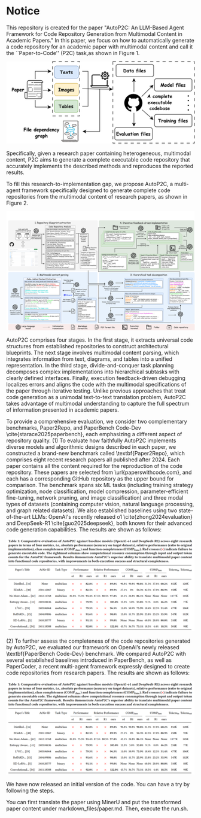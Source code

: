 # Notice
This repository is created for the paper "AutoP2C: An LLM-Based Agent Framework for Code Repository Generation from Multimodal Content in Academic Papers." In this paper, we focus on how to automatically generate a code repository for an academic paper with multimodal content and call it the ``Paper-to-Code'' (P2C) task,as shown in Figure 1.

![illus](intro.jpg)

Specifically, given a research paper containing heterogeneous, multimodal content, P2C aims to generate a complete executable code repository that accurately implements the described methods and reproduces the reported results.

To fill this research-to-implementation gap, we propose AutoP2C, a multi-agent framework specifically designed to generate complete code repositories from the multimodal content of research papers, as shown in Figure 2.

![process](process.png)

AutoP2C comprises four stages. In the first stage, it extracts universal code structures from established repositories to construct architectural blueprints. The next stage involves multimodal content parsing, which integrates information from text, diagrams, and tables into a unified representation. In the third stage, divide-and-conquer task planning decomposes complex implementations into hierarchical subtasks with clearly defined interfaces. 
Finally, execution feedback-driven debugging localizes errors and aligns the code with the multimodal specifications of the paper through iterative testing. Unlike previous approaches that treat code generation as a unimodal text-to-text translation problem, AutoP2C takes advantage of multimodal understanding to capture the full spectrum of information presented in academic papers. 

To provide a comprehensive evaluation, we consider two complementary benchmarks, Paper2Repo, and PaperBench Code-Dev \cite{starace2025paperbench}, each emphasizing a different aspect of repository quality. 
(1) To evaluate how faithfully AutoP2C implements diverse models and algorithmic designs described in each paper, we constructed a brand-new benchmark called \textbf{Paper2Repo}, which comprises eight recent research papers all published after 2024. Each paper contains all the content required for the reproduction of the code repository. These papers are selected from \url{paperswithcode.com}, and each has a corresponding GitHub repository as the upper bound for comparison. The benchmark spans six ML tasks (including training strategy optimization, node classification, model compression, parameter-efficient fine-tuning, network pruning, and image classification) and three modal types of datasets (containing computer vision, natural language processing, and graph related datasets). We also established baselines using two state-of-the-art LLMs: OpenAI's recently released o1 \cite{zhong2024evaluation} and DeepSeek-R1 \cite{guo2025deepseek}, both known for their advanced code generation capabilities. The results are shown as follows: 

![result](result_1.jpg)

(2) To further assess the completeness of the code repositories generated by AutoP2C, we evaluated our framework on OpenAI’s newly released \textbf{PaperBench Code-Dev} benchmark. We compared AutoP2C with several established baselines introduced in PaperBench, as well as PaperCoder, a recent multi-agent framework expressly designed to create code repositories from research papers. The results are shown as follows:

![paperbench](image.png)

We have now released an initial version of the code. You can have a try by following the steps.  

You can first translate the paper using MinerU and put the transformed paper content under markdown_files/paper.md. Then, execute the run.sh.
